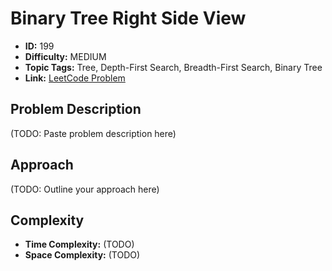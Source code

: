 # Binary Tree Right Side View

- **ID:** 199
- **Difficulty:** MEDIUM
- **Topic Tags:** Tree, Depth-First Search, Breadth-First Search, Binary Tree
- **Link:** [LeetCode Problem](https://leetcode.com/problems/binary-tree-right-side-view/description/)

## Problem Description

(TODO: Paste problem description here)

## Approach

(TODO: Outline your approach here)

## Complexity

- **Time Complexity:** (TODO)
- **Space Complexity:** (TODO)
